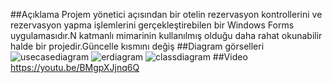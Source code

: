 ##Açıklama
Projem yönetici açısından bir otelin rezervasyon kontrollerini ve rezervasyon yapma işlemlerini gerçekleştirebilen bir Windows Forms uygulamasıdır.N katmanlı mimarinin kullanılmış olduğu daha rahat okunabilir halde bir projedir.Güncelle kısmını değiş
##Diagram görselleri
![usecasediagram](https://github.com/Nis4k/Otel_Rezervasyon/issues/3) 
![erdiagram](https://github.com/Nis4k/Otel_Rezervasyon/issues/2)
![classdiagram](https://github.com/Nis4k/Otel_Rezervasyon/issues/1)
##Video
https://youtu.be/BMgpXJjnq6Q
